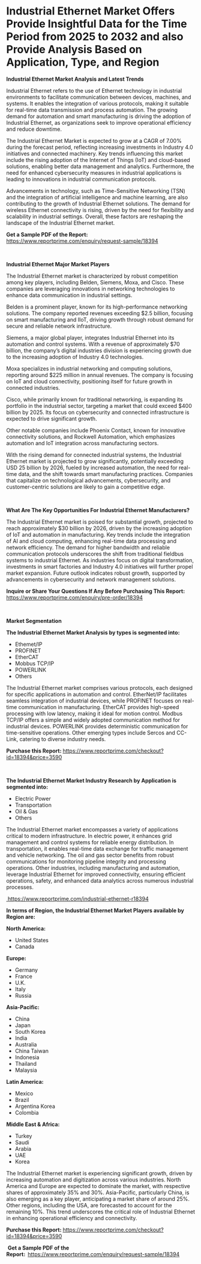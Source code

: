 <p><h1>Industrial Ethernet Market Offers Provide Insightful Data for the Time Period from 2025 to 2032 and also Provide Analysis Based on Application, Type, and Region</h1></p><p><strong>Industrial Ethernet Market Analysis and Latest Trends</strong></p>
<p><p>Industrial Ethernet refers to the use of Ethernet technology in industrial environments to facilitate communication between devices, machines, and systems. It enables the integration of various protocols, making it suitable for real-time data transmission and process automation. The growing demand for automation and smart manufacturing is driving the adoption of Industrial Ethernet, as organizations seek to improve operational efficiency and reduce downtime.</p><p>The Industrial Ethernet Market is expected to grow at a CAGR of 7.00% during the forecast period, reflecting increasing investments in Industry 4.0 initiatives and connected machinery. Key trends influencing this market include the rising adoption of the Internet of Things (IoT) and cloud-based solutions, enabling better data management and analytics. Furthermore, the need for enhanced cybersecurity measures in industrial applications is leading to innovations in industrial communication protocols.</p><p>Advancements in technology, such as Time-Sensitive Networking (TSN) and the integration of artificial intelligence and machine learning, are also contributing to the growth of Industrial Ethernet solutions. The demand for wireless Ethernet connectivity is rising, driven by the need for flexibility and scalability in industrial settings. Overall, these factors are reshaping the landscape of the Industrial Ethernet market.</p></p>
<p><strong>Get a Sample PDF of the Report:&nbsp;</strong> <a href="https://www.reportprime.com/enquiry/request-sample/18394?utm_campaign=4531&utm_medium=2&utm_source=Github&utm_content=ia&utm_term=17052025&utm_id=industrial-ethernet">https://www.reportprime.com/enquiry/request-sample/18394</a></p>
<p>&nbsp;</p>
<p><strong>Industrial Ethernet Major Market Players</strong></p>
<p><p>The Industrial Ethernet market is characterized by robust competition among key players, including Belden, Siemens, Moxa, and Cisco. These companies are leveraging innovations in networking technologies to enhance data communication in industrial settings.</p><p>Belden is a prominent player, known for its high-performance networking solutions. The company reported revenues exceeding $2.5 billion, focusing on smart manufacturing and IIoT, driving growth through robust demand for secure and reliable network infrastructure.</p><p>Siemens, a major global player, integrates Industrial Ethernet into its automation and control systems. With a revenue of approximately $70 billion, the company’s digital industries division is experiencing growth due to the increasing adoption of Industry 4.0 technologies.</p><p>Moxa specializes in industrial networking and computing solutions, reporting around $225 million in annual revenues. The company is focusing on IoT and cloud connectivity, positioning itself for future growth in connected industries.</p><p>Cisco, while primarily known for traditional networking, is expanding its portfolio in the industrial sector, targeting a market that could exceed $400 billion by 2025. Its focus on cybersecurity and connected infrastructure is expected to drive significant growth.</p><p>Other notable companies include Phoenix Contact, known for innovative connectivity solutions, and Rockwell Automation, which emphasizes automation and IoT integration across manufacturing sectors.</p><p>With the rising demand for connected industrial systems, the Industrial Ethernet market is projected to grow significantly, potentially exceeding USD 25 billion by 2026, fueled by increased automation, the need for real-time data, and the shift towards smart manufacturing practices. Companies that capitalize on technological advancements, cybersecurity, and customer-centric solutions are likely to gain a competitive edge.</p></p>
<p>&nbsp;</p>
<p><strong>What Are The Key Opportunities For Industrial Ethernet Manufacturers?</strong></p>
<p><p>The Industrial Ethernet market is poised for substantial growth, projected to reach approximately $30 billion by 2026, driven by the increasing adoption of IoT and automation in manufacturing. Key trends include the integration of AI and cloud computing, enhancing real-time data processing and network efficiency. The demand for higher bandwidth and reliable communication protocols underscores the shift from traditional fieldbus systems to industrial Ethernet. As industries focus on digital transformation, investments in smart factories and Industry 4.0 initiatives will further propel market expansion. Future outlook indicates robust growth, supported by advancements in cybersecurity and network management solutions.</p></p>
<p><strong>Inquire or Share Your Questions If Any Before Purchasing This Report:</strong> <a href="https://www.reportprime.com/enquiry/pre-order/18394?utm_campaign=4531&utm_medium=2&utm_source=Github&utm_content=ia&utm_term=17052025&utm_id=industrial-ethernet">https://www.reportprime.com/enquiry/pre-order/18394</a></p>
<p>&nbsp;</p>
<p><strong>Market Segmentation</strong></p>
<p><strong>The Industrial Ethernet Market Analysis by types is segmented into:</strong></p>
<p><ul><li>Ethemet/IP</li><li>PROFINET</li><li>EtherCAT</li><li>Mobbus TCP/IP</li><li>POWERLINK</li><li>Others</li></ul></p>
<p><p>The Industrial Ethernet market comprises various protocols, each designed for specific applications in automation and control. EtherNet/IP facilitates seamless integration of industrial devices, while PROFINET focuses on real-time communication in manufacturing. EtherCAT provides high-speed processing with low latency, making it ideal for motion control. Modbus TCP/IP offers a simple and widely adopted communication method for industrial devices. POWERLINK provides deterministic communication for time-sensitive operations. Other emerging types include Sercos and CC-Link, catering to diverse industry needs.</p></p>
<p><strong>Purchase this Report:&nbsp;</strong><a href="https://www.reportprime.com/checkout?id=18394&price=3590&utm_campaign=4531&utm_medium=2&utm_source=Github&utm_content=ia&utm_term=17052025&utm_id=industrial-ethernet">https://www.reportprime.com/checkout?id=18394&price=3590</a></p>
<p>&nbsp;</p>
<p><strong>The Industrial Ethernet Market Industry Research by Application is segmented into:</strong></p>
<p><ul><li>Electric Power</li><li>Transportation</li><li>Oil & Gas</li><li>Others</li></ul></p>
<p><p>The Industrial Ethernet market encompasses a variety of applications critical to modern infrastructure. In electric power, it enhances grid management and control systems for reliable energy distribution. In transportation, it enables real-time data exchange for traffic management and vehicle networking. The oil and gas sector benefits from robust communications for monitoring pipeline integrity and processing operations. Other industries, including manufacturing and automation, leverage Industrial Ethernet for improved connectivity, ensuring efficient operations, safety, and enhanced data analytics across numerous industrial processes.</p></p>
<p><a href="https://www.reportprime.com/industrial-ethernet-r18394?utm_campaign=4531&utm_medium=2&utm_source=Github&utm_content=ia&utm_term=17052025&utm_id=industrial-ethernet">&nbsp;https://www.reportprime.com/industrial-ethernet-r18394</a></p>
<p><strong>In terms of Region, the Industrial Ethernet Market Players available by Region are:</strong></p>
<p>
    <p> <strong> North America: </strong>
        <ul>
            <li>United States</li>
            <li>Canada</li>
        </ul>
        </p> 
    <p> <strong> Europe: </strong>
        <ul>
            <li>Germany</li>
            <li>France</li>
            <li>U.K.</li>
            <li>Italy</li>
            <li>Russia</li>
        </ul>
        </p> 
    <p> <strong> Asia-Pacific: </strong>
        <ul>
            <li>China</li>
            <li>Japan</li>
            <li>South Korea</li>
            <li>India</li>
            <li>Australia</li>
            <li>China Taiwan</li>
            <li>Indonesia</li>
            <li>Thailand</li>
            <li>Malaysia</li>
        </ul>
        </p> 
    <p> <strong> Latin America: </strong>
        <ul>
            <li>Mexico</li>
            <li>Brazil</li>
            <li>Argentina Korea</li>
            <li>Colombia</li>
        </ul>
        </p> 
    <p> <strong> Middle East & Africa: </strong>
        <ul>
            <li>Turkey</li>
            <li>Saudi</li>
            <li>Arabia</li>
            <li>UAE</li>
            <li>Korea</li>
        </ul>
    </p>
    </p>
<p><p>The Industrial Ethernet market is experiencing significant growth, driven by increasing automation and digitization across various industries. North America and Europe are expected to dominate the market, with respective shares of approximately 35% and 30%. Asia-Pacific, particularly China, is also emerging as a key player, anticipating a market share of around 25%. Other regions, including the USA, are forecasted to account for the remaining 10%. This trend underscores the critical role of Industrial Ethernet in enhancing operational efficiency and connectivity.</p></p>
<p><strong>Purchase this Report: </strong><a href="https://www.reportprime.com/checkout?id=18394&price=3590&utm_campaign=4531&utm_medium=2&utm_source=Github&utm_content=ia&utm_term=17052025&utm_id=industrial-ethernet">https://www.reportprime.com/checkout?id=18394&price=3590</a></p>
<p>&nbsp;<strong>Get a Sample PDF of the Report:&nbsp;&nbsp;</strong><a href="https://www.reportprime.com/enquiry/request-sample/18394?utm_campaign=4531&utm_medium=2&utm_source=Github&utm_content=ia&utm_term=17052025&utm_id=industrial-ethernet">https://www.reportprime.com/enquiry/request-sample/18394</a></p>
<p><strong></strong></p>
<p><p></p><p></p><p></p></p>
